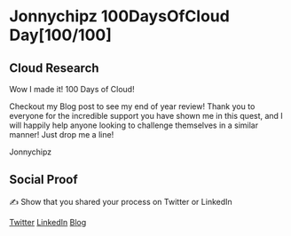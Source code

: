 <!-- This is a template you can use for quick progress days. It removes a lot of the steps we encourage you to share in the longer template 000-DAY-ARTICLE-LONG-TEMPLATE.MD-->

# Jonnychipz 100DaysOfCloud Day[100/100]

## Cloud Research

Wow I made it! 100 Days of Cloud!

Checkout my Blog post to see my end of year review! Thank you to everyone for the incredible support you have shown me in this quest, and I will happily help anyone looking to challenge themselves in a similar manner! Just drop me a line!

Jonnychipz

## Social Proof

✍️ Show that you shared your process on Twitter or LinkedIn

[Twitter]()
[LinkedIn]()
[Blog](https://jonnychipz.com/2020/12/25/day100-100-100daysofcloud-jonnychipz-the-end-or-is-this-just-the-beginning-end-of-year-review/)

